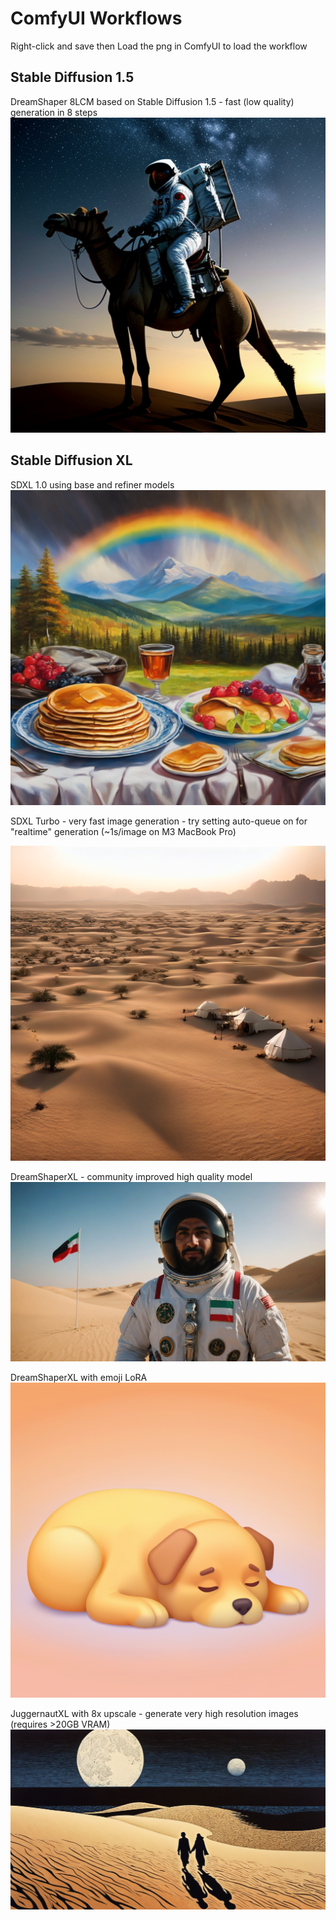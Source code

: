 # ComfyUI Workflows

Right-click and save then Load the png in ComfyUI to load the workflow

## Stable Diffusion 1.5
DreamShaper 8LCM based on Stable Diffusion 1.5 - fast (low quality) generation in 8 steps
![DreamShaper 8LCM](dreamshaper_8LCM_SD15_8steps.png?raw=true)


## Stable Diffusion XL

SDXL 1.0 using base and refiner models
![SDXL base/refiner](sdxl_with_refiner.png?raw=true)

SDXL Turbo - very fast image generation - try setting auto-queue on for "realtime" generation (~1s/image on M3 MacBook Pro)

![SD XL Turbo](sdxl_turbo.png?raw=true)

DreamShaperXL - community improved high quality model
![DreamShaperXL](dreamshaperXL_emirati_astronaut.png?raw=true)

DreamShaperXL with emoji LoRA
![DreamShaperXL with emoji LoRA](dreamshaperXL_emoji_lora_0.5weight.png?raw=true)

JuggernautXL with 8x upscale - generate very high resolution images (requires >20GB VRAM)
![JuggernautXL](juggernautXL_8x_upscale.png?raw=true)


